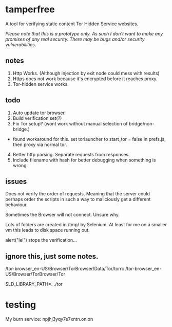 # tamperfree
A tool for verifying static content Tor Hidden Service websites.

*Please note that this is a prototype only. As such I don't want to make any promises of any real security.
There may be bugs and/or security vulnerabilities*.

## notes
1. Http Works. (Although injection by exit node could mess with results)
2. Https does not work because it's encrypted before it reaches proxy.
3. Tor-hidden service works.


## todo
1. Auto update tor browser.
2. Build verification set(?)
3. Fix Tor setup? (wont work without manual selection of bridge/non-bridge.)
  * found workaround for this. set torlauncher to start_tor = false in prefs.js, then proxy via normal tor.
4. Better http parsing. Separate requests from responses.
5. Include filename with hash for better debugging when something is wrong.

## issues
Does not verify the order of requests. Meaning that the server could perhaps order the scripts in such a way to maliciously get a different behaviour.

Sometimes the Browser will not connect. Unsure why.

Lots of folders are created in /tmp/ by Selenium. At least for me on a smaller vm this leads to disk space running out.

alert("lel") stops the verification...



## ignore this, just some notes.

/tor-browser_en-US/Browser/TorBrowser/Data/Tor/torrc
/tor-browser_en-US/Browser/TorBrowser/Tor

$LD_LIBRARY_PATH=. ./tor

# testing
My burn service: npjhj3yqy7e7xntn.onion

